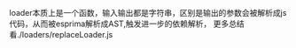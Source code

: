 loader本质上是一个函数，输入输出都是字符串，区别是输出的参数会被解析成js代码，从而被esprima解析成AST,触发进一步的依赖解析，
更多总结看./loaders/replaceLoader.js